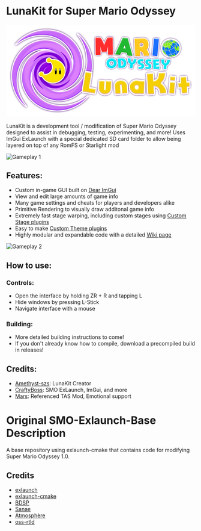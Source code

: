 # LunaKit for Super Mario Odyssey
![Luna Kit Logo](assets/LunaKitText.png "Logo")

LunaKit is a development tool / modification of Super Mario Odyssey designed to assist in debugging, testing, experimenting, and more! Uses ImGui ExLaunch with a special dedicated SD card folder to allow being layered on top of any RomFS or Starlight mod

![Gameplay 1](https://user-images.githubusercontent.com/62185604/220535481-78afc5ef-29df-4412-ba21-cb98c6b06bae.jpg)

## Features:
- Custom in-game GUI built on [Dear ImGui](https://github.com/ocornut/imgui)
- View and edit large amounts of game info
- Many game settings and cheats for players and developers alike
- Primitive Rendering to visually draw additonal game info
- Extremely fast stage warping, including custom stages using [Custom Stage plugins](https://github.com/Amethyst-szs/smo-lunakit/wiki)
- Easy to make [Custom Theme plugins](https://github.com/Amethyst-szs/smo-lunakit/wiki)
- Highly modular and expandable code with a detailed [Wiki page](https://github.com/Amethyst-szs/smo-lunakit/wiki)

![Gameplay 2](https://user-images.githubusercontent.com/62185604/220535575-e94cbda0-a6bf-49fd-ac5f-8bfa92da732f.jpg)

## How to use:
### Controls:
- Open the interface by holding ZR + R and tapping L
- Hide windows by pressing L-Stick
- Navigate interface with a mouse

### Building:
- More detailed building instructions to come!
- If you don't already know how to compile, download a precompiled build in releases!

## Credits:
- [Amethyst-szs](https://github.com/Amethyst-szs): LunaKit Creator
- [CraftyBoss](https://github.com/CraftyBoss): SMO ExLaunch, ImGui, and more
- [Mars](https://github.com/Mars2032): Referenced TAS Mod, Emotional support



# Original SMO-Exlaunch-Base Description

A base repository using exlaunch-cmake that contains code for modifying Super Mario Odyssey 1.0.

## Credits

- [exlaunch](https://github.com/shadowninja108/exlaunch/)
- [exlaunch-cmake](https://github.com/EngineLessCC/exlaunch-cmake/)
- [BDSP](https://github.com/Martmists-GH/BDSP)
- [Sanae](https://github.com/Sanae6)
- [Atmosphère](https://github.com/Atmosphere-NX/Atmosphere)
- [oss-rtld](https://github.com/Thog/oss-rtld)
